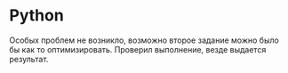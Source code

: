 # Python
Особых проблем не возникло, возможно второе задание можно было бы как то оптимизировать. Проверил выполнение, везде выдается результат.
